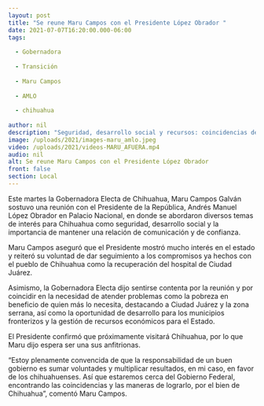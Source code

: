 ```yaml
---
layout: post
title: "Se reune Maru Campos con el Presidente López Obrador "
date: 2021-07-07T16:20:00.000-06:00
tags:
  
  - Gobernadora
  
  - Transición
  
  - Maru Campos
  
  - AMLO
  
  - chihuahua
  
author: nil
description: "Seguridad, desarrollo social y recursos: coincidencias de Maru y AMLO para Chihuahua"
image: /uploads/2021/images-maru_amlo.jpeg
video: /uploads/2021/videos-MARU_AFUERA.mp4
audio: nil
alt: Se reune Maru Campos con el Presidente López Obrador 
front: false
section: Local
---
```


Este martes la Gobernadora Electa de Chihuahua, Maru Campos Galván sostuvo una reunión con el Presidente de la República, Andrés Manuel López Obrador en Palacio Nacional, en donde se abordaron diversos temas de interés para Chihuahua como seguridad, desarrollo social y la importancia de mantener una relación de comunicación y de confianza.

Maru Campos aseguró que el Presidente mostró mucho interés en el estado y reiteró su voluntad de dar seguimiento a los compromisos ya hechos con el pueblo de Chihuahua como la recuperación del hospital de Ciudad Juárez.

Asimismo, la Gobernadora Electa dijo sentirse contenta por la reunión y por coincidir en la necesidad de atender problemas como la pobreza en beneficio de quien más lo necesita, destacando a Ciudad Juárez y la zona serrana, así como la oportunidad de desarrollo para los municipios fronterizos y la gestión de recursos económicos para el Estado.

El Presidente confirmó que próximamente visitará Chihuahua, por lo que Maru dijo espera ser una sus anfitrionas. 

“Estoy plenamente convencida de que la responsabilidad de un buen gobierno es sumar voluntades y multiplicar resultados, en mi caso, en favor de los chihuahuenses. 
Así que  estaremos cerca del Gobierno Federal, encontrando las coincidencias y las 
maneras de lograrlo, por el bien de Chihuahua”, comentó Maru Campos.